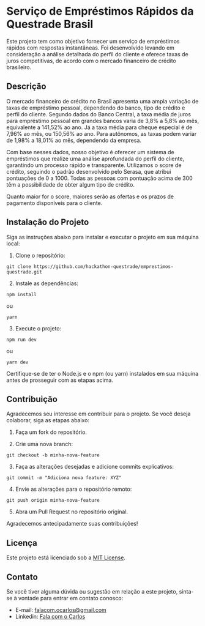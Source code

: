 # Serviço de Empréstimos Rápidos da Questrade Brasil

Este projeto tem como objetivo fornecer um serviço de empréstimos rápidos com respostas instantâneas. Foi desenvolvido levando em consideração a análise detalhada do perfil do cliente e oferece taxas de juros competitivas, de acordo com o mercado financeiro de crédito brasileiro.

## Descrição

O mercado financeiro de crédito no Brasil apresenta uma ampla variação de taxas de empréstimo pessoal, dependendo do banco, tipo de crédito e perfil do cliente. Segundo dados do Banco Central, a taxa média de juros para empréstimo pessoal em grandes bancos varia de 3,8% a 5,8% ao mês, equivalente a 141,52% ao ano. Já a taxa média para cheque especial é de 7,96% ao mês, ou 150,56% ao ano. Para autônomos, as taxas podem variar de 1,98% a 18,01% ao mês, dependendo da empresa.

Com base nesses dados, nosso objetivo é oferecer um sistema de empréstimos que realize uma análise aprofundada do perfil do cliente, garantindo um processo rápido e transparente. Utilizamos o score de crédito, seguindo o padrão desenvolvido pelo Serasa, que atribui pontuações de 0 a 1000. Todas as pessoas com pontuação acima de 300 têm a possibilidade de obter algum tipo de crédito.

Quanto maior for o score, maiores serão as ofertas e os prazos de pagamento disponíveis para o cliente.

## Instalação do Projeto

Siga as instruções abaixo para instalar e executar o projeto em sua máquina local:

1. Clone o repositório:

```shell
git clone https://github.com/hackathon-questrade/emprestimos-questrade.git
```

2. Instale as dependências:

```shell
npm install
```
ou
```shell
yarn
```

3. Execute o projeto:

```shell
npm run dev
```
ou
```shell
yarn dev
```

Certifique-se de ter o Node.js e o npm (ou yarn) instalados em sua máquina antes de prosseguir com as etapas acima.

## Contribuição

Agradecemos seu interesse em contribuir para o projeto. Se você deseja colaborar, siga as etapas abaixo:

1. Faça um fork do repositório.

2. Crie uma nova branch:

```shell
git checkout -b minha-nova-feature
```

3. Faça as alterações desejadas e adicione commits explicativos:

```shell
git commit -m "Adiciona nova feature: XYZ"
```

4. Envie as alterações para o repositório remoto:

```shell
git push origin minha-nova-feature
```

5. Abra um Pull Request no repositório original.

Agradecemos antecipadamente suas contribuições!

## Licença

Este projeto está licenciado sob a [MIT License](https://opensource.org/licenses/MIT).

## Contato

Se você tiver alguma dúvida ou sugestão em relação a este projeto, sinta-se à vontade para entrar em contato conosco:

- E-mail: falacom.ocarlos@gmail.com
- Linkedin: [Fala com o Carlos](https://www.linkedin.com/in/carloshenriquerp/)

